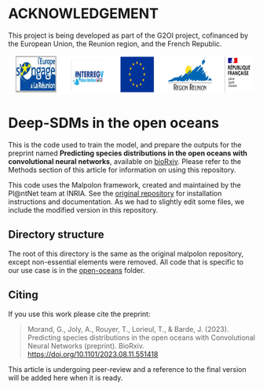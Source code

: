 # ACKNOWLEDGEMENT

This project is being developed as part of the G2OI project, cofinanced by the European Union, the Reunion region, and the French Republic.
<div align="center">


<img src="https://github.com/IRDG2OI/geoflow-g2oi/blob/main/img/logos_partenaires.png?raw=True" height="80px">

</div>

# Deep-SDMs in the open oceans

This is the code used to train the model, and prepare the outputs for the preprint named **Predicting species distributions in the open oceans with convolutional neural networks**, available on [bioRxiv](https://doi.org/10.1101/2023.08.11.551418
). Please refer to the Methods section of this article for information on using this repository.

This code uses the Malpolon framework, created and maintained by the Pl@ntNet team at INRIA.
See the [original repository](https://github.com/plantnet/malpolon) for installation instructions and documentation.
As we had to slightly edit some files, we include the modified version in this repository.

## Directory structure

The root of this directory is the same as the original malpolon repository, except non-essential elements were removed.
All code that is specific to our use case is in the [open-oceans](open-oceans) folder.

## Citing

If you use this work please cite the preprint:

> Morand, G., Joly, A., Rouyer, T., Lorieul, T., &amp; Barde, J. (2023). Predicting species distributions in the open oceans with Convolutional Neural Networks (preprint). BioRxiv. https://doi.org/10.1101/2023.08.11.551418 

This article is undergoing peer-review and a reference to the final version will be added here when it is ready.
